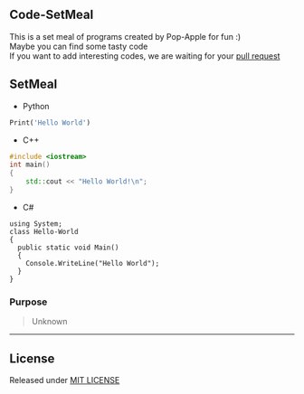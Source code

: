 ## Code-SetMeal

This is a set meal of programs created by Pop-Apple for fun :)  
Maybe you can find some tasty code  
If you want to add interesting codes, we are waiting for your [pull request](https://github.com/Pop-Apple/Code-SetMeal/pulls)  

## SetMeal

* Python
```python
Print('Hello World')
```

* C++
```cpp
#include <iostream>
int main()
{
    std::cout << "Hello World!\n";
}
```

* C#
```Csharp
using System;
class Hello-World 
{
  public static void Main() 
  {
    Console.WriteLine("Hello World");
  }
}
```

### Purpose

> Unknown

---

## License

Released under [MIT LICENSE](https://github.com/Pop-Apple/Code-SetMeal/blob/main/LICENSE)
